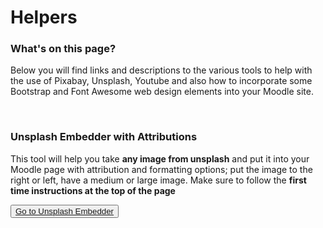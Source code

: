 <h1>Helpers</h1>
<h3>What's on this page?</h3>
<p>Below you will find links and descriptions to the various tools to help with the use of Pixabay, Unsplash, Youtube and also how to incorporate some Bootstrap and Font Awesome web design elements into your Moodle site.</p>
<br />
<h3>Unsplash Embedder with Attributions</h3>
<p>This tool will help you take <strong>any image from unsplash</strong> and put it into your Moodle page with attribution and formatting options; put the image to the right or left, have a medium or large image. Make sure to follow the <strong>first time instructions at the top of the page</strong></p>
<button class="btn btn-secondary btn-lg"><a href="https://mon-arts-ed-des.github.io/helpers/unsplash_embed.html" target="_blank">Go to Unsplash Embedder</a></button>
